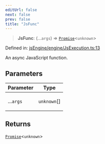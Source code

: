 ```yaml
---
editUrl: false
next: false
prev: false
title: "JsFunc"
---
```


> **JsFunc**: (...`args`) => [`Promise`](https://developer.mozilla.org/docs/Web/JavaScript/Reference/Global_Objects/Promise)\<`unknown`\>

Defined in: [jsEngine/engine/JsExecution.ts:13](https://github.com/mProjectsCode/obsidian-js-engine-plugin/blob/fff05749aaa23f9a775003f5828b7e747db4ed95/jsEngine/engine/JsExecution.ts#L13)

An async JavaScript function.

## Parameters

<table>
<thead>
<tr>
<th>Parameter</th>
<th>Type</th>
</tr>
</thead>
<tbody>
<tr>
<td>

...`args`

</td>
<td>

`unknown`[]

</td>
</tr>
</tbody>
</table>

## Returns

[`Promise`](https://developer.mozilla.org/docs/Web/JavaScript/Reference/Global_Objects/Promise)\<`unknown`\>

